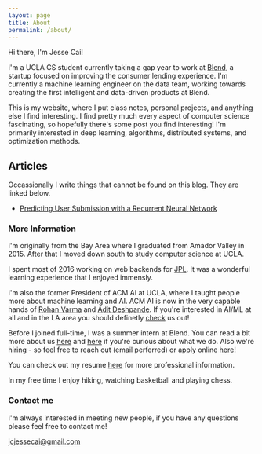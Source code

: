 ```yaml
---
layout: page
title: About
permalink: /about/
---
```


Hi there, I'm Jesse Cai!

I'm a UCLA CS student currently taking a gap year to work at [Blend](https://blend.com), a startup focused on improving the consumer lending experience.
I'm currently a machine learning engineer on the data team, working towards creating the first intelligent and data-driven products at Blend. 

This is my website, where I put class notes, personal projects, and anything else I find interesting. I find pretty much every aspect of computer science fascinating, so hopefully there's some post you find interesting!
I'm primarily interested in deep learning, algorithms, distributed systems, and optimization methods.

## Articles
Occassionally I write things that cannot be found on this blog. They are linked below.
+ [Predicting User Submission with a Recurrent Neural Network](https://blend.com/predicting-submission/)

### More Information
I'm originally from the Bay Area where I graduated from Amador Valley in 2015. After that I moved down south to study computer science at UCLA. 

I spent most of 2016 working on web backends for [JPL](https://www.jpl.nasa.gov/). It was a wonderful learning experience that I enjoyed immensly. 

I'm also the former President of ACM AI at UCLA, where I taught people more about machine learning and AI.
ACM AI is now in the very capable hands of [Rohan Varma](http://rohanvarma.me/) and [Adit Deshpande](https://adeshpande3.github.io/).
If you're interested in AI/ML at all and in the LA area you should definetly [check](https://www.facebook.com/groups/uclaacmai/) us out!

Before I joined full-time, I was a summer intern at Blend. You can read a bit more about us [here](https://techcrunch.com/2017/08/24/blend-100-million/) and [here](https://news.greylock.com/our-investment-in-blend-4dd6a6106442) if you're curious about what we do.
Also we're hiring - so feel free to reach out (email perferred) or apply online [here](https://blend.com/careers/)!

You can check out my resume [here](/resources/Jesse_Cai_Resume.pdf) for more professional information.

In my free time I enjoy hiking, watching basketball and playing chess. 

### Contact me
I'm always interested in meeting new people, if you have any questions please feel free to contact me!

[jcjessecai@gmail.com](mailto:jcjessecai@gmail.com)

